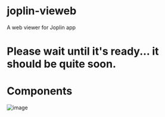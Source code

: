 # joplin-vieweb
A web viewer for Joplin app

# Please wait until it's ready... it should be quite soon.

# Components
![image](https://user-images.githubusercontent.com/26554495/161628724-11b17aab-c3cf-4def-8159-dc2bebd11d22.png)


